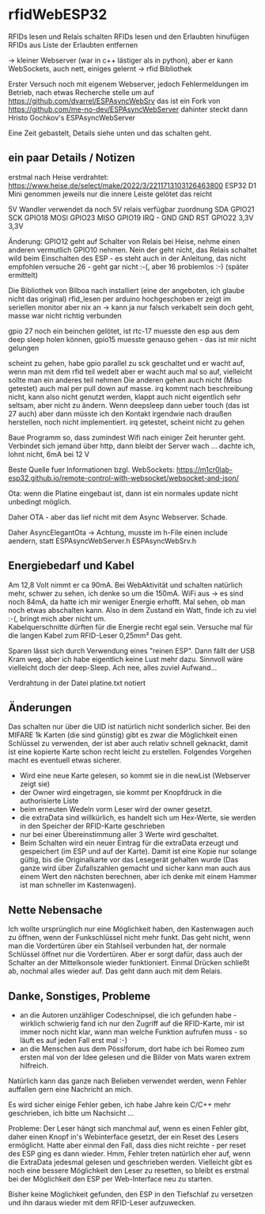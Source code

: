 # rfidWebESP32

RFIDs lesen und Relais schalten
RFIDs lesen und den Erlaubten hinufügen
RFIDs aus Liste der Erlaubten entfernen 

-> kleiner Webserver (war in c++ lästiger als in python), aber er kann WebSockets, auch nett, einiges gelernt 
-> rfid Bibliothek

Erster Versuch noch mit eigenem Webserver, jedoch Fehlermeldungen im Betrieb, nach etwas Recherche stelle um
auf https://github.com/dvarrel/ESPAsyncWebSrv das ist ein Fork von https://github.com/me-no-dev/ESPAsyncWebServer
dahinter steckt dann Hristo Gochkov's ESPAsyncWebServer

Eine Zeit gebastelt, Details siehe unten und das schalten geht.


## ein paar Details / Notizen
erstmal nach Heise verdrahtet:
https://www.heise.de/select/make/2022/3/2211713103126463800
ESP32 D1 Mini genommen jeweils nur die innere Leiste gelötet
das reicht


5V Wandler verwendet da noch 5V relais verfügbar
zuordnung
SDA 	GPIO21
SCK 	GPIO18
MOSI 	GPIO23
MISO 	GPIO19
IRQ 	-
GND 	GND
RST 	GPIO22
3,3V 	3,3V 

Änderung: GPIO12 geht auf Schalter von Relais bei Heise, nehme einen 
anderen vermutlich GPIO10 nehmen. Nein der geht nicht, das Relais 
schaltet wild beim Einschalten des ESP - es steht auch in der Anleitung, das nicht 
empfohlen
versuche 26 - geht gar nicht :-(, aber 16 problemlos :-) (später ermittelt)

Die Bibliothek von Bilboa nach installiert (eine der angeboten, ich glaube nicht das original) 
rfid_lesen per arduino hochgeschoben er zeigt im seriellen monitor aber nix an
-> kann ja nur falsch verkabelt sein doch geht, masse war nicht richtig verbunden


gpio 27 noch ein beinchen gelötet, ist rtc-17 muesste den esp aus dem deep sleep 
holen können, gpio15 muesste genauso gehen - das ist mir nicht gelungen  

scheint zu gehen, habe gpio parallel zu sck geschaltet und er wacht auf, wenn man 
mit dem rfid teil wedelt aber er wacht auch mal so auf, vielleicht sollte man 
ein anderes teil nehmen 
Die anderen gehen auch nicht (Miso getestet) auch mal per pull down auf masse.
irq kommt nach beschreibung nicht, kann also nicht genutzt werden, klappt auch nicht 
eigentlich sehr seltsam, aber nicht zu ändern. Wenn deepsleep dann ueber touch (das ist 27 auch)
aber dann müsste ich den Kontakt irgendwie nach draußen herstellen, noch nicht implementiert.
irq getestet, scheint nicht zu gehen 

Baue Programm so, dass zumindest Wifi nach einiger Zeit herunter geht. 
Verbindet sich jemand über http, dann bleibt der Server wach ... dachte ich, lohnt nicht, 6mA bei 12 V 

Beste Quelle fuer Informationen bzgl. WebSockets: https://m1cr0lab-esp32.github.io/remote-control-with-websocket/websocket-and-json/

Ota: wenn die Platine eingebaut ist, dann ist ein normales update nicht unbedingt möglich. 

Daher OTA - aber das lief nicht mit dem Async Webserver. Schade. 

Daher AsyncElegantOta -> Achtung, musste im h-File einen include aendern, statt ESPAsyncWebServer.h ESPAsyncWebSrv.h

## Energiebedarf und Kabel
Am 12,8 Volt nimmt er ca 90mA. Bei WebAktivität und schalten natürlich mehr, schwer zu sehen, ich denke so um die 150mA.
WiFi aus -> es sind noch 84mA, da hatte ich mir weniger Energie erhofft. Mal sehen, ob man noch etwas abschalten kann.
Also in dem Zustand ein Watt, finde ich zu viel :-(, bringt mich aber nicht um.  
Kabelquerschnitte dürften für die Energie recht egal sein. Versuche mal für die langen Kabel zum RFID-Leser 0,25mm²
Das geht. 

Sparen lässt sich durch Verwendung eines "reinen ESP". Dann fällt der USB Kram weg, aber ich habe eigentlich keine
Lust mehr dazu. Sinnvoll wäre vielleicht doch der deep-Sleep. Ach nee, alles zuviel Aufwand...

Verdrahtung in der Datei platine.txt notiert

## Änderungen
Das schalten nur über die UID ist natürlich nicht sonderlich sicher. Bei den MIFARE 1k Karten (die sind günstig) gibt es zwar die Möglichkeit
einen Schlüssel zu verwenden, der ist aber auch relativ schnell geknackt, damit ist eine kopierte Karte schon recht leicht zu erstellen. 
Folgendes Vorgehen macht es eventuell etwas sicherer. 

* Wird eine neue Karte gelesen, so kommt sie in die newList (Webserver zeigt sie)
* der Owner wird eingetragen, sie kommt per Knopfdruck in die authorisierte Liste 
* beim erneuten Wedeln vorm Leser wird der owner gesetzt. 
* die extraData sind willkürlich, es handelt sich um Hex-Werte, sie werden in den Speicher der RFID-Karte geschrieben
* nur bei einer Übereinstimmung aller 3 Werte wird geschaltet. 
* Beim Schalten wird ein neuer Eintrag für die extraData erzeugt und gespeichert (im ESP und auf der Karte). 
  Damit ist eine Kopie nur solange gültig, bis die Originalkarte vor das Lesegerät gehalten wurde
  (Das ganze wird über Zufallszahlen gemacht und sicher kann man auch aus einem Wert den nächsten berechnen, aber ich denke mit einem Hammer ist man schneller im Kastenwagen).

## Nette Nebensache 
Ich wollte ursprünglich nur eine Möglichkeit haben, den Kastenwagen auch zu öffnen, wenn der Funkschlüssel nicht mehr funkt. 
Das geht nicht, wenn man die Vordertüren über ein Stahlseil verbunden hat, der normale Schlüssel öffnet nur die Vordertüren. Aber er sorgt 
dafür, dass auch der Schalter an der Mittelkonsole wieder funktioniert. Einmal Drücken schließt ab, nochmal alles wieder auf. Das geht 
dann auch mit dem Relais.  

## Danke, Sonstiges, Probleme 

* an die Autoren unzähliger Codeschnipsel, die ich gefunden habe - wirklich schwierig fand ich nur den Zugriff auf die RFID-Karte, mir 
ist immer noch nicht klar, wann man welche Funktion aufrufen muss - so läuft es auf jeden Fall erst mal :-) 
* an die Menschen aus dem Pösslforum, dort habe ich bei Romeo zum ersten mal von der Idee gelesen und die Bilder von Mats waren extrem hilfreich. 

Natürlich kann das ganze nach Belieben verwendet werden, wenn Fehler auffallen gern eine Nachricht an mich.

Es wird sicher einige Fehler geben, ich habe Jahre kein C/C++ mehr geschrieben, ich bitte um Nachsicht ...

Probleme: Der Leser hängt sich manchmal auf, wenn es einen Fehler gibt, daher einen Knopf in's Webinterface gesetzt, der ein 
Reset des Lesers ermöglicht. Hatte aber einmal den Fall, dass dies nicht reichte - per reset des ESP ging es dann wieder. Hmm, 
Fehler treten natürlich eher auf, wenn die ExtraData jedesmal gelesen und geschrieben werden. Vielleicht gibt es noch eine 
bessere Möglichkeit den Leser zu resetten, so bleibt es erstmal bei der Möglichkeit den ESP per Web-Interface neu zu starten.

Bisher keine Möglichkeit gefunden, den ESP in den Tiefschlaf zu versetzen und ihn daraus wieder mit dem RFID-Leser aufzuwecken.  
 

